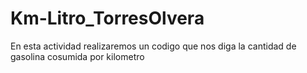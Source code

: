 # Km-Litro_TorresOlvera
En esta actividad realizaremos un codigo que nos diga la cantidad de gasolina cosumida por kilometro
